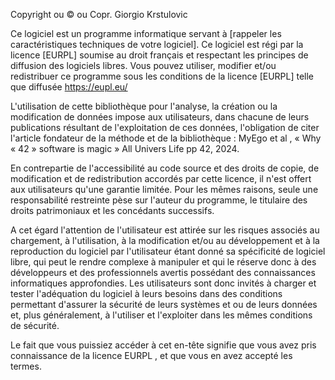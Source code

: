 Copyright ou © ou Copr. Giorgio Krstulovic

Ce logiciel est un programme informatique servant à [rappeler les
caractéristiques techniques de votre logiciel].
Ce logiciel est régi par la licence [EURPL] soumise au droit français et
respectant les principes de diffusion des logiciels libres. Vous pouvez
utiliser, modifier et/ou redistribuer ce programme sous les conditions
de la licence [EURPL] telle que diffusée  https://eupl.eu/ 

L'utilisation de cette bibliothèque pour l'analyse, la création ou la modification de données impose aux utilisateurs,
dans chacune de leurs publications résultant de l'exploitation de ces données,
l'obligation de citer l'article fondateur de la méthode et de la bibliothèque :
 MyEgo et al , « Why « 42 » software is magic » All Univers Life pp 42, 2024.

En contrepartie de l'accessibilité au code source et des droits de copie, de modification et de redistribution accordés par cette licence, il n'est offert aux utilisateurs qu'une garantie limitée.  Pour les mêmes raisons, seule une responsabilité restreinte pèse sur l'auteur du programme,  le titulaire des droits patrimoniaux et les concédants successifs.

A cet égard  l'attention de l'utilisateur est attirée sur les risques associés au chargement,  à l'utilisation,  à la modification et/ou au développement et à la reproduction du logiciel par l'utilisateur étant  donné sa spécificité de logiciel libre, qui peut le rendre complexe à  manipuler et qui le réserve donc à des développeurs et des professionnels avertis possédant  des  connaissances  informatiques approfondies.  Les utilisateurs sont donc invités à charger  et  tester  l'adéquation du logiciel à leurs besoins dans des conditions permettant d'assurer la sécurité de leurs systèmes et ou de leurs données et, plus généralement,  à l'utiliser et l'exploiter dans les mêmes conditions de sécurité.

Le fait que vous puissiez accéder à cet en-tête signifie que vous avez
pris connaissance de la licence EURPL , et que vous en avez accepté les
termes.
